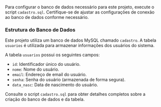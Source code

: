 Para configurar o banco de dados necessário para este projeto, execute o script `cadastro.sql`. Certifique-se de ajustar as configurações de conexão ao banco de dados conforme necessário.

### Estrutura do Banco de Dados

Este projeto utiliza um banco de dados MySQL chamado `cadastro`. A tabela `usuarios` é utilizada para armazenar informações dos usuários do sistema.

A tabela `usuarios` possui os seguintes campos:

- `id`: Identificador único do usuário.
- `nome`: Nome do usuário.
- `email`: Endereço de email do usuário.
- `senha`: Senha do usuário (armazenada de forma segura).
- `data_nasc`: Data de nascimento do usuário.

Consulte o script `cadastro.sql` para obter detalhes completos sobre a criação do banco de dados e da tabela.
